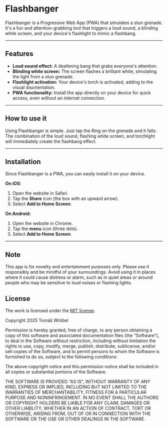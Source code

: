 # Flashbanger

Flashbanger is a Progressive Web App (PWA) that simulates a stun grenade. It's a fun and attention-grabbing tool that triggers a loud sound, a blinding white screen, and your device's flashlight to mimic a flashbang.

---

## Features

-   **Loud sound effect:** A deafening bang that grabs everyone's attention.
-   **Blinding white screen:** The screen flashes a brilliant white, simulating the light from a stun grenade.
-   **Flashlight activation:** Your device's torch is activated, adding to the visual disorientation.
-   **PWA functionality:** Install the app directly on your device for quick access, even without an internet connection.

---

## How to use it

Using Flashbanger is simple. Just tap the Ring on the grenade and it falls. The combination of the loud sound, flashing white screen, and torchlight will immediately create the flashbang effect.

---

## Installation

Since Flashbanger is a PWA, you can easily install it on your device.

**On iOS:**

1.  Open the website in Safari.
2.  Tap the **Share** icon (the box with an upward arrow).
3.  Select **Add to Home Screen**.

**On Android:**

1.  Open the website in Chrome.
2.  Tap the **menu** icon (three dots).
3.  Select **Add to Home Screen**.

---

## Note

This app is for novelty and entertainment purposes only. Please use it responsibly and be mindful of your surroundings. Avoid using it in places where it could cause distress or alarm, such as in quiet areas or around people who may be sensitive to loud noises or flashing lights.

## License

The work is licensed under the [MIT license](https://opensource.org/license/mit).

Copyright 2025 Tomáš Wróbel

Permission is hereby granted, free of charge, to any person obtaining a copy of this software and associated documentation files (the “Software”), to deal in the Software without restriction, including without limitation the rights to use, copy, modify, merge, publish, distribute, sublicense, and/or sell copies of the Software, and to permit persons to whom the Software is furnished to do so, subject to the following conditions:

The above copyright notice and this permission notice shall be included in all copies or substantial portions of the Software.

THE SOFTWARE IS PROVIDED “AS IS”, WITHOUT WARRANTY OF ANY KIND, EXPRESS OR IMPLIED, INCLUDING BUT NOT LIMITED TO THE WARRANTIES OF MERCHANTABILITY, FITNESS FOR A PARTICULAR PURPOSE AND NONINFRINGEMENT. IN NO EVENT SHALL THE AUTHORS OR COPYRIGHT HOLDERS BE LIABLE FOR ANY CLAIM, DAMAGES OR OTHER LIABILITY, WHETHER IN AN ACTION OF CONTRACT, TORT OR OTHERWISE, ARISING FROM, OUT OF OR IN CONNECTION WITH THE SOFTWARE OR THE USE OR OTHER DEALINGS IN THE SOFTWARE.
